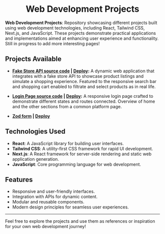 <div align="center">

# **Web Development Projects**

</div>

**Web Development Projects**: Repository showcasing different projects built using web development technologies, including React, Tailwind CSS, Next.js, and JavaScript. These projects demonstrate practical applications and implementations aimed at enhancing user experience and functionality. Still in progress to add more interesting pages!

## Projects Available

- **[Fake Store API source code](https://github.com/Cristopher2874/Weekly-web/tree/main/API-fake-store) | [Deploy](https://api-store-test.netlify.app/):** A dynamic web application that integrates with a fake store API to showcase product listings and simulate a shopping experience. Featured to the responsive search bar and shopping cart enabled to filtrate and select products as in real life.

- **[Login Page source code](https://github.com/Cristopher2874/Weekly-web/tree/main/LogInPage) | [Deploy](https://example-login-page.netlify.app/):** A responsive login page crafted to demonstrate different states and routes connected. Overview of home and the other sections from a common platform page.

- **[Zod form](https://github.com/Cristopher2874/Weekly-web/tree/main/exampleform) | [Deploy]()**

## Technologies Used

- **React**: A JavaScript library for building user interfaces.
- **Tailwind CSS**: A utility-first CSS framework for rapid UI development.
- **Next.js**: A React framework for server-side rendering and static web application generation.
- **JavaScript**: Core programming language for web development.

## Features

- Responsive and user-friendly interfaces.
- Integration with APIs for dynamic content.
- Modular and reusable components.
- Modern design principles for seamless user experiences.

---

Feel free to explore the projects and use them as references or inspiration for your own web development journey!

